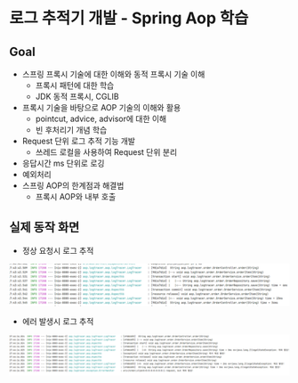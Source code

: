 # 로그 추적기 개발 - Spring Aop 학습

## Goal

- 스프링 프록시 기술에 대한 이해와 동적 프록시 기술 이해
  - 프록시 패턴에 대한 학습
  - JDK 동적 프록시, CGLIB
- 프록시 기술을 바탕으로 AOP 기술의 이해와 활용
  - pointcut, advice, advisor에 대한 이해
  - 빈 후처리기 개념 학습
- Request 단위 로그 추적 기능 개발
  - 쓰레드 로컬을 사용하여 Request 단위 분리
- 응답시간 ms 단위로 로깅
- 예외처리
- 스프링 AOP의 한계점과 해결법
  - 프록시 AOP와 내부 호출

## 실제 동작 화면

- 정상 요청시 로그 추적

![첨부 이미지](https://github.com/jinia91/blogBackUp/blob/main/img/ab0d5001-68ef-44bc-8583-e5b8da02f4ff.png?raw=true)

- 에러 발생시 로그 추적

![첨부 이미지](https://github.com/jinia91/blogBackUp/blob/main/img/e1d11596-2d62-4e51-a8c0-e7a6318da048.png?raw=true)